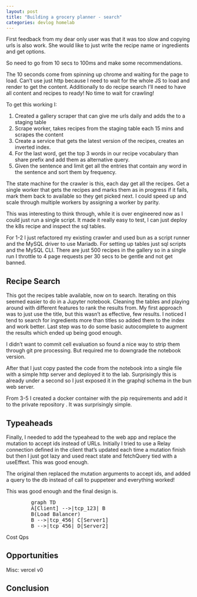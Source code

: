 ```yaml
---
layout: post
title: "Building a grocery planner - search"
categories: devlog homelab
---
```


First feedback from my dear only user was that it was too slow and copying urls is also work. She would like to just write the recipe name or ingredients and get options.

So need to go from 10 secs to 100ms and make some recommendations.

The 10 seconds come from spinning up chrome and waiting for the page to load. Can’t use just http because I need to wait for the whole JS to load and render to get the content. Additionally to do recipe search I’ll need to have all content and recipes to ready! No time to wait for crawling!

To get this working I:

1. Created a gallery scraper that can give me urls daily and adds the to a staging table
2. Scrape worker, takes recipes from the staging table each 15 mins and scrapes the content
3. Create a service that gets the latest version of the recipes, creates an inverted index.
4. For the last word, get the top 3 words in our recipe vocabulary than share prefix and add them as alternative query.
5. Given the sentence and limit get all the entries that contain any word in the sentence and sort them by frequency.

The state machine for the crawler is this, each day get all the recipes. Get a single worker that gets the recipes and marks them as in progress if it fails, mark them back to available so they get picked next. I could speed up and scale through multiple workers by assigning a worker by parity.

This was interesting to think through, while it is over engineered now as I could just run a single script. It made it really easy to test, I can just deploy the k8s recipe and inspect the sql tables.

For 1-2 I just refactored my existing crawler and used bun as a script runner and the MySQL driver to use Mariadb. For setting up tables just sql scripts and the MySQL CLI. There are just 500 recipes in the gallery so in a single run I throttle to 4 page requests per 30 secs to be gentle and not get banned.

## Recipe Search

This got the recipes table available, now on to search. Iterating on this seemed easier to do in a Jupyter notebook. Cleaning the tables and playing around with different features to rank the results from. My first approach was to just use the title, but this wasn’t as effective, few results. I noticed I tend to search for ingredients more than titles so added them to the index and work better. Last step was to do some basic autocomplete to augment the results which ended up being good enough.

I didn’t want to commit cell evaluation so found a nice way to strip them through git pre processing. But required me to downgrade the notebook version.

After that I just copy pasted the code from the notebook into a single file with a simple http server and deployed it to the lab. Surprisingly this is already under a second so I just exposed it in the graphql schema in the bun web server.

From 3-5 I created a docker container with the pip requirements and add it to the private repository . It was surprisingly simple.

## Typeaheads

Finally, I needed to add the typeahead to the web app and replace the mutation to accept ids instead of URLs. Initially I tried to use a Relay connection defined in the client that’s updated each time a mutation finish but then I just got lazy and used react state and fetchQuery tied with a useEffext. This was good enough.

The original then replaced the mutation arguments to accept ids, and added a query to the db instead of call to puppeteer and everything worked!

This was good enough and the final design is.

<pre class="mermaid">
        graph TD
        A[Client] -->|tcp_123| B
        B(Load Balancer)
        B -->|tcp_456| C[Server1]
        B -->|tcp_456| D[Server2]
</pre>

Cost
Qps

## Opportunities

Misc: vercel v0

## Conclusion
